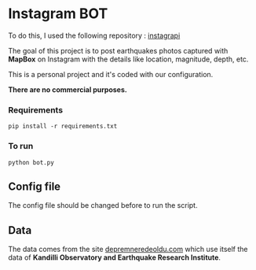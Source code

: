 # Instagram BOT

To do this, I used the following repository : [instagrapi](https://github.com/adw0rd/instagrapi)

The goal of this project is to post earthquakes photos captured with **MapBox** on Instagram with the details like location, magnitude, depth, etc. 

This is a personal project and it's coded with our configuration. 

**There are no commercial purposes.**

### Requirements

    pip install -r requirements.txt


### To run

    python bot.py


## Config file

The config file should be changed before to run the script.

## Data

The data comes from the site [depremneredeoldu.com](https://depremneredeoldu.com) which use itself the data of **Kandilli Observatory and Earthquake Research Institute**.